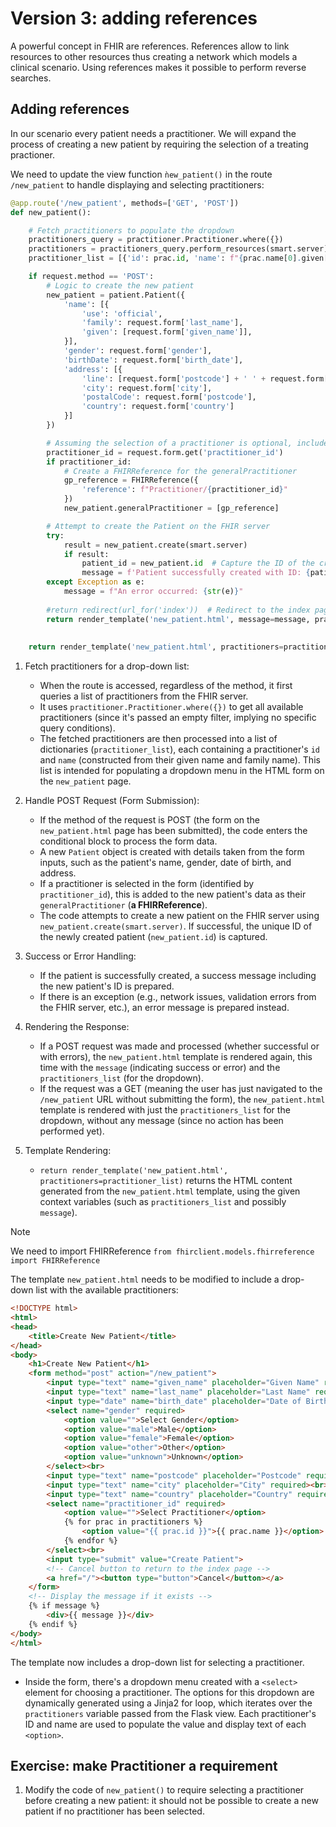 # Version 3: adding references

A powerful concept in FHIR are references. References allow to link resources to other resources thus creating a network which models a clinical scenario. Using references makes it possible to perform reverse searches.

## Adding references

In our scenario every patient needs a practitioner. We will expand the process of creating a new patient by requiring the selection of a treating practioner.

We need to update the view function `ǹew_patient()` in the route `/new_patient` to handle displaying and selecting practitioners:

```python
@app.route('/new_patient', methods=['GET', 'POST'])
def new_patient():

    # Fetch practitioners to populate the dropdown
    practitioners_query = practitioner.Practitioner.where({})
    practitioners = practitioners_query.perform_resources(smart.server)
    practitioner_list = [{'id': prac.id, 'name': f"{prac.name[0].given[0]} {prac.name[0].family}"} for prac in practitioners if prac.name]

    if request.method == 'POST':
        # Logic to create the new patient
        new_patient = patient.Patient({
            'name': [{
                'use': 'official',
                'family': request.form['last_name'],
                'given': [request.form['given_name']],
            }],
            'gender': request.form['gender'],
            'birthDate': request.form['birth_date'],
            'address': [{
                'line': [request.form['postcode'] + ' ' + request.form['city'] + ' ' + request.form['country']],
                'city': request.form['city'],
                'postalCode': request.form['postcode'],
                'country': request.form['country']
            }]
        })

        # Assuming the selection of a practitioner is optional, include it if provided
        practitioner_id = request.form.get('practitioner_id')
        if practitioner_id:
            # Create a FHIRReference for the generalPractitioner
            gp_reference = FHIRReference({
                'reference': f"Practitioner/{practitioner_id}"
            })
            new_patient.generalPractitioner = [gp_reference]

        # Attempt to create the Patient on the FHIR server
        try:
            result = new_patient.create(smart.server)
            if result:
                patient_id = new_patient.id  # Capture the ID of the created patient
                message = f'Patient successfully created with ID: {patient_id}'
        except Exception as e:
            message = f"An error occurred: {str(e)}"
        
        #return redirect(url_for('index'))  # Redirect to the index page after creation
        return render_template('new_patient.html', message=message, practitioners=practitioner_list)
    
    
    return render_template('new_patient.html', practitioners=practitioner_list)
```
1. Fetch practitioners for a drop-down list: 
    - When the route is accessed, regardless of the method, it first queries a list of practitioners from the FHIR server. 
    - It uses `practitioner.Practitioner.where({})` to get all available practitioners (since it's passed an empty filter, implying no specific query conditions).
    - The fetched practitioners are then processed into a list of dictionaries (`practitioner_list`), each containing a practitioner's `id` and `name` (constructed from their given name and family name). This list is intended for populating a dropdown menu in the HTML form on the `new_patient` page.

2. Handle POST Request (Form Submission):
    - If the method of the request is POST (the form on the `new_patient.html` page has been submitted), the code enters the conditional block to process the form data.
    - A new `Patient` object is created with details taken from the form inputs, such as the patient's name, gender, date of birth, and address.
    - If a practitioner is selected in the form (identified by `practitioner_id`), this is added to the new patient's data as their `generalPractitioner` (**a FHIRReference**).
    - The code attempts to create a new patient on the FHIR server using `new_patient.create(smart.server)`. If successful, the unique ID of the newly created patient (`new_patient.id`) is captured.

3. Success or Error Handling:
    - If the patient is successfully created, a success message including the new patient's ID is prepared.
    - If there is an exception (e.g., network issues, validation errors from the FHIR server, etc.), an error message is prepared instead.

4. Rendering the Response:
    - If a POST request was made and processed (whether successful or with errors), the `new_patient.html` template is rendered again, this time with the `message` (indicating success or error) and the `practitioners_list` (for the dropdown).
    - If the request was a GET (meaning the user has just navigated to the `/new_patient` URL without submitting the form), the `new_patient.html` template is rendered with just the `practitioners_list` for the dropdown, without any message (since no action has been performed yet).

5. Template Rendering:
    - `return render_template('new_patient.html', practitioners=practitioner_list)` returns the HTML content generated from the `new_patient.html` template, using the given context variables (such as `practitioners_list` and possibly `message`).
  
> [!NOTE]
> We need to import FHIRReference `from fhirclient.models.fhirreference import FHIRReference
`

The template `new_patient.html` needs to be modified to include a drop-down list with the available practitioners:

```html
<!DOCTYPE html>
<html>
<head>
    <title>Create New Patient</title>
</head>
<body>
    <h1>Create New Patient</h1>
    <form method="post" action="/new_patient">
        <input type="text" name="given_name" placeholder="Given Name" required><br>
        <input type="text" name="last_name" placeholder="Last Name" required><br>
        <input type="date" name="birth_date" placeholder="Date of Birth" required><br>
        <select name="gender" required>
            <option value="">Select Gender</option>
            <option value="male">Male</option>
            <option value="female">Female</option>
            <option value="other">Other</option>
            <option value="unknown">Unknown</option>
        </select><br>
        <input type="text" name="postcode" placeholder="Postcode" required><br>
        <input type="text" name="city" placeholder="City" required><br>
        <input type="text" name="country" placeholder="Country" required><br>
        <select name="practitioner_id" required>
            <option value="">Select Practitioner</option>
            {% for prac in practitioners %}
                <option value="{{ prac.id }}">{{ prac.name }}</option>
            {% endfor %}
        </select><br>
        <input type="submit" value="Create Patient">
        <!-- Cancel button to return to the index page -->
        <a href="/"><button type="button">Cancel</button></a>
    </form>
    <!-- Display the message if it exists -->
    {% if message %}
        <div>{{ message }}</div>
    {% endif %}
</body>
</html>
```
The template now includes a drop-down list for selecting a practitioner.

+ Inside the form, there's a dropdown menu created with a `<select>` element for choosing a practitioner. The options for this dropdown are dynamically generated using a Jinja2 for loop, which iterates over the `practitioners` variable passed from the Flask view. Each practitioner's ID and name are used to populate the value and display text of each `<option>`.

## Exercise: make Practitioner a requirement

1. Modify the code of `new_patient()` to require selecting a practitioner before creating a new patient: it should not be possible to create a new patient if no practitioner has been selected.
